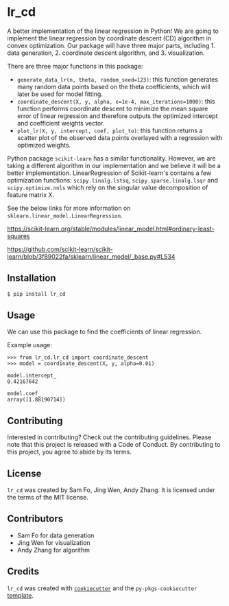# lr_cd

A better implementation of the linear regression in Python! We are going to implement the linear regression by coordinate descent (CD) algorithm in convex optimization. Our package will have three major parts, including 1. data generation, 2. coordinate descent algorithm, and 3. visualization.


There are three major functions in this package:
- `generate_data_lr(n, theta, random_seed=123)`: this function generates many random data points based on the theta coefficients, which will later be used for model fitting.
- `coordinate_descent(X, y, alpha, ϵ=1e-4, max_iterations=1000)`: this function performs coordinate descent to minimize the mean square error of linear regression and therefore outputs the optimized intercept and coefficient weights vector.
- `plot_lr(X, y, intercept, coef, plot_to)`: this function returns a scatter plot of the observed data points overlayed with a regression with optimized weights.


Python package `scikit-learn` has a similar functionality. However, we are taking a different algorithm in our implementation and we believe it will be a better implementation. LinearRegression of Scikit-learn's contains a few optimization functions: `scipy.linalg.lstsq`, `scipy.sparse.linalg.lsqr` and `scipy.optimize.nnls` which rely on the singular value decomposition of feature matrix X. 

See the below links for more information on `sklearn.linear_model.LinearRegression`.

https://scikit-learn.org/stable/modules/linear_model.html#ordinary-least-squares

https://github.com/scikit-learn/scikit-learn/blob/3f89022fa/sklearn/linear_model/_base.py#L534


## Installation

```bash
$ pip install lr_cd
```

## Usage

We can use this package to find the coefficients of linear regression.

Example usage:
```
>>> from lr_cd.lr_cd import coordinate_descent
>>> model = coordinate_descent(X, y, alpha=0.01)
```

```
model.intercept_
0.42167642

model.coef_
array([1.88190714])
```

## Contributing

Interested in contributing? Check out the contributing guidelines. Please note that this project is released with a Code of Conduct. By contributing to this project, you agree to abide by its terms.

## License

`lr_cd` was created by Sam Fo, Jing Wen, Andy Zhang. It is licensed under the terms of the MIT license.

## Contributors

- Sam Fo for data generation
- Jing Wen for visualization
- Andy Zhang for algorithm



## Credits

`lr_cd` was created with [`cookiecutter`](https://cookiecutter.readthedocs.io/en/latest/) and the `py-pkgs-cookiecutter` [template](https://github.com/py-pkgs/py-pkgs-cookiecutter).

